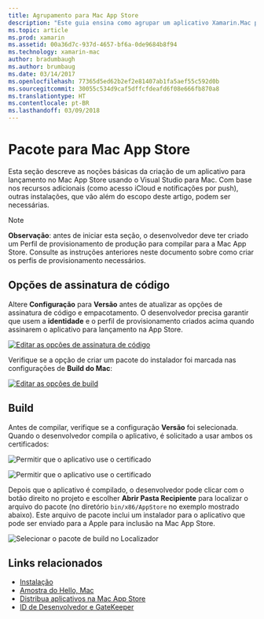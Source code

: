 ```yaml
---
title: Agrupamento para Mac App Store
description: "Este guia ensina como agrupar um aplicativo Xamarin.Mac para publicação na Mac App Store."
ms.topic: article
ms.prod: xamarin
ms.assetid: 00a36d7c-937d-4657-bf6a-0de9684b8f94
ms.technology: xamarin-mac
author: bradumbaugh
ms.author: brumbaug
ms.date: 03/14/2017
ms.openlocfilehash: 77365d5ed62b2ef2e81407ab1fa5aef55c592d0b
ms.sourcegitcommit: 30055c534d9caf5dffcfdeafd6f08e666fb870a8
ms.translationtype: HT
ms.contentlocale: pt-BR
ms.lasthandoff: 03/09/2018
---
```

# <a name="bundle-for-mac-app-store"></a>Pacote para Mac App Store

Esta seção descreve as noções básicas da criação de um aplicativo para lançamento no Mac App Store usando o Visual Studio para Mac. Com base nos recursos adicionais (como acesso iCloud e notificações por push), outras instalações, que vão além do escopo deste artigo, podem ser necessárias.

> [!NOTE]
>  **Observação**: antes de iniciar esta seção, o desenvolvedor deve ter criado um Perfil de provisionamento de produção para compilar para a Mac App Store. Consulte as instruções anteriores neste documento sobre como criar os perfis de provisionamento necessários.

## <a name="code-signing-options"></a>Opções de assinatura de código

Altere **Configuração** para **Versão** antes de atualizar as opções de assinatura de código e empacotamento. O desenvolvedor precisa garantir que usem a **identidade** e o perfil de provisionamento criados acima quando assinarem o aplicativo para lançamento na App Store.

 [![Editar as opções de assinatura de código](bundling-images/config02.png "Editar as opções de assinatura de código")](bundling-images/config02-large.png#lightbox)

Verifique se a opção de criar um pacote do instalador foi marcada nas configurações de **Build do Mac**:

[![Editar as opções de build](bundling-images/config03.png "Editar as opções de build")](bundling-images/config03-large.png#lightbox)

## <a name="build"></a>Build

Antes de compilar, verifique se a configuração **Versão** foi selecionada. Quando o desenvolvedor compila o aplicativo, é solicitado a usar ambos os certificados:

 ![Permitir que o aplicativo use o certificado](bundling-images/image62.png "Permitir que o aplicativo use o certificado")

 ![Permitir que o aplicativo use o certificado](bundling-images/image63.png "Permitir que o aplicativo use o certificado")

Depois que o aplicativo é compilado, o desenvolvedor pode clicar com o botão direito no projeto e escolher **Abrir Pasta Recipiente** para localizar o arquivo do pacote (no diretório `bin/x86/AppStore` no exemplo mostrado abaixo).  Este arquivo de pacote inclui um instalador para o aplicativo que pode ser enviado para a Apple para inclusão na Mac App Store.

 ![Selecionar o pacote de build no Localizador](bundling-images/image64.png "Selecionar o pacote de build no Localizador")


## <a name="related-links"></a>Links relacionados

- [Instalação](/visualstudio/mac/installation/)
- [Amostra do Hello, Mac](~/mac/get-started/hello-mac.md)
- [Distribua aplicativos na Mac App Store](https://developer.apple.com/devcenter/mac/checklist/)
- [ID de Desenvolvedor e GateKeeper](https://developer.apple.com/resources/developer-id/)
